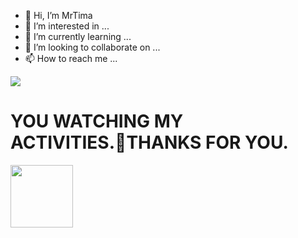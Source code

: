- 👋 Hi, I’m MrTima
- 👀 I’m interested in ...
- 🌱 I’m currently learning ...
- 💞️ I’m looking to collaborate on ...
- 📫 How to reach me ...

<!---
MrTima01/MrTima01 is a ✨ special ✨ repository because its `README.md` (this file) appears on your GitHub profile.
You can click the Preview link to take a look at your changes.
--->

<img src="https://camo.githubusercontent.com/43942fecaa1259d8b2be9fd312c6ff8df7c84e8877b4d51f159636ceb301e873/68747470733a2f2f63617073756c652d72656e6465722e76657263656c2e6170702f6170693f747970653d7472616e73706172656e7426666f6e74436f6c6f723d63633030636326746578743df09f94ad20f09d99b827f09d99bc20f09d99b2f09d9a84f09d9a81f09d9a81f09d99b4f09d99bdf09d9a83f09d99bbf09d9a8820f09d9a86f09d99bef09d9a81f09d99baf09d99b8f09d99bdf09d99b620f09d99bef09d99bd2e2e2e26666f6e7453697a653d323526666f6e74416c69676e3d3233266865696768743d3530" data-canonical-src="https://capsule-render.vercel.app/api?type=transparent&amp;fontColor=cc00cc&amp;text= HI I'M MR.TIMA 𝙾𝙽...&amp;fontSize=25&amp;fontAlign=23&amp;height=50" style="max-width: 100%;">
   
   
   # YOU WATCHING MY ACTIVITIES.🔗THANKS FOR YOU.

<img src="https://c.tenor.com/-169fSymeTgAAAAi/anime-girl.gif" width="100">
